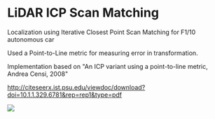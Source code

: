 # LiDAR ICP Scan Matching
Localization using Iterative Closest Point Scan Matching for F1/10 autonomous car

Used a Point-to-Line metric for measuring error in transformation. 

Implementation based on "An ICP variant using a point-to-line metric, Andrea Censi, 2008"

http://citeseerx.ist.psu.edu/viewdoc/download?doi=10.1.1.329.6781&rep=rep1&type=pdf

![](test.gif)
